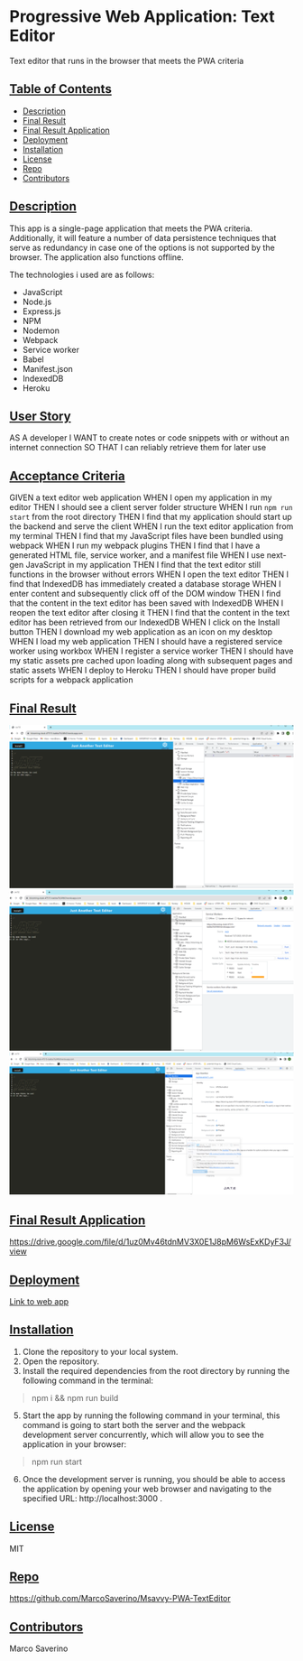 # Progressive Web Application: Text Editor
Text editor that runs in the browser that meets the PWA criteria

## [Table of Contents](#table-of-contents)

- [Description](#description)
- [Final Result](#final-result)
- [Final Result Application](#installation)
- [Deployment](#deployment)
- [Installation](#installation)
- [License](#license)
- [Repo](#Repo)
- [Contributors](#contributors)

## [Description](#table-of-contents)
This app is a single-page application that meets the PWA criteria. Additionally, it will feature a number of data persistence techniques that serve as redundancy in case one of the options is not supported by the browser. The application also functions offline.

The technologies i used are as follows:

- JavaScript
- Node.js
- Express.js
- NPM 
- Nodemon
- Webpack
- Service worker 
- Babel
- Manifest.json
- IndexedDB
- Heroku

## [User Story](#table-of-contents)
AS A developer
I WANT to create notes or code snippets with or without an internet connection
SO THAT I can reliably retrieve them for later use

## [Acceptance Criteria](#table-of-contents)
GIVEN a text editor web application
WHEN I open my application in my editor
THEN I should see a client server folder structure
WHEN I run `npm run start` from the root directory
THEN I find that my application should start up the backend and serve the client
WHEN I run the text editor application from my terminal
THEN I find that my JavaScript files have been bundled using webpack
WHEN I run my webpack plugins
THEN I find that I have a generated HTML file, service worker, and a manifest file
WHEN I use next-gen JavaScript in my application
THEN I find that the text editor still functions in the browser without errors
WHEN I open the text editor
THEN I find that IndexedDB has immediately created a database storage
WHEN I enter content and subsequently click off of the DOM window
THEN I find that the content in the text editor has been saved with IndexedDB
WHEN I reopen the text editor after closing it
THEN I find that the content in the text editor has been retrieved from our IndexedDB
WHEN I click on the Install button
THEN I download my web application as an icon on my desktop
WHEN I load my web application
THEN I should have a registered service worker using workbox
WHEN I register a service worker
THEN I should have my static assets pre cached upon loading along with subsequent pages and static assets
WHEN I deploy to Heroku
THEN I should have proper build scripts for a webpack application

## [Final Result](#table-of-contents)

![jate](./Screenshots/Jate.PNG)
![service-worker](./Screenshots/Service-worker.PNG)
![manifest-app](./Screenshots/Manifest.PNG)

## [Final Result Application](#table-of-contents)
https://drive.google.com/file/d/1uz0Mv46tdnMV3X0E1J8pM6WsExKDyF3J/view


## [Deployment](#deployment)
[Link to web app](https://blooming-dusk-47515-babba7b24fb0.herokuapp.com/)

## [Installation](#installation)

1. Clone the repository to your local system.
3. Open the repository. 
4. Install the required dependencies from the root directory by running the following command in the terminal:

> npm i && npm run build

5. Start the app by running the following command in your terminal, this command is going to start both the server and the webpack development server concurrently, which will allow you to see the application in your browser: 

> npm run start

6. Once the development server is running, you should be able to access the application by opening your web browser and navigating to the specified URL: http://localhost:3000 .

## [License](#table-of-contents)
MIT

## [Repo](#table-of-contents)
https://github.com/MarcoSaverino/Msavvy-PWA-TextEditor

## [Contributors](#table-of-contents)
Marco Saverino